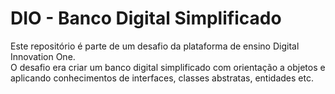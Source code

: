 # DIO - Banco Digital Simplificado

Este repositório é parte de um desafio da plataforma de ensino Digital Innovation One.  
O desafio era criar um banco digital simplificado com orientação a objetos e aplicando conhecimentos de interfaces, 
classes abstratas, entidades etc.
